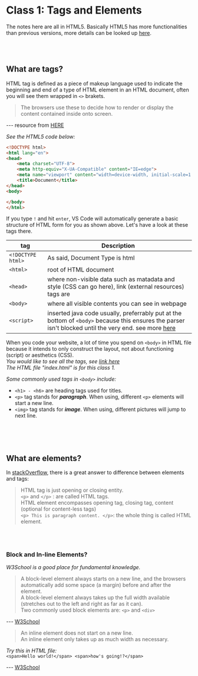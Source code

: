 # Class 1: Tags and Elements
The notes here are all in HTML5. Basically HTML5 has more functionalities than previous versions, more details can be looked up [here](HTML5-INFO). <br>

<br>
<br>

## What are tags?
HTML tag is defined as a piece of makeup language used to indicate the beginning and end of a type of HTML element in an HTML document, often you will see them wrapped in `<>` brakets. <br>

> The browsers use these to decide how to render or display the content contained inside onto screen. 

--- resource from [HERE](Tag-defi1)

_See the HTML5 code below:_ <br>

```HTML
<!DOCTYPE html>
<html lang="en">
<head>
    <meta charset="UTF-8">
    <meta http-equiv="X-UA-Compatible" content="IE=edge">
    <meta name="viewport" content="width=device-width, initial-scale=1.0">
    <title>Document</title>
</head>
<body>

</body>
</html>
```

If you type `!` and hit `enter`, VS Code will automatically generate a basic structure of HTML form for you as shown above. Let's have a look at these tags there. <br>

tag | Description
--------- | ---------
`<!DOCTYPE html>` | As said, Document Type is html
`<html>` | root of HTML document
`<head>` | where non-visible data such as matadata and style (CSS can go here), link (external resources) tags are
`<body>` | where all visible contents you can see in webpage
`<script>` | inserted java code usually, preferrably put at the bottom of `<body>` because this ensures the parser isn't blocked until the very end. see more [here](script-location)


When you code your website, a lot of time you spend on `<body>` in HTML file because it intends to only construct the layout, not about functioning (script) or aesthetics (CSS). <br>
_You would like to see all the tags, see [link here](Tag-defi2)_ <br>
_The HTML file "index.html" is for this class 1._ <br>


_Some commonly used tags in `<body>` include:_ <br>

- `<h1> - <h6>` are heading tags used for titles.
- `<p>` tag stands for ***paragraph***. When using, different `<p>` elements will start a new line. 
- `<img>` tag stands for ***image***. When using, different pictures will jump to next line.

<br>
<br>
<br>

## What are elements?
In [stackOverflow](diff-ele-tag), there is a great answer to difference between elements and tags:

> HTML tag is just opening or closing entity. <br>
`<p>` and `</p>` : are called HTML tags. <br>
HTML element encompasses opening tag, closing tag, content (optional for content-less tags) <br>
`<p> This is paragraph content. </p>`: the whole thing is called HTML element. <br>

<br>
<br>

### Block and In-line Elements?

_W3School is a good place for fundamental knowledge._

> A block-level element always starts on a new line, and the browsers automatically add some space (a margin) before and after the element. <br>
A block-level element always takes up the full width available (stretches out to the left and right as far as it can). <br>
Two commonly used block elements are: `<p>` and `<div>` <br>

--- [W3School](blk-inline)

> An inline element does not start on a new line. <br>
An inline element only takes up as much width as necessary. <br>

_Try this in HTML file:_ <br>
`<span>Hello world!</span> <span>how's going!?</span>`

--- [W3School](blk-inline)




[HTML5-INFO]:https://www.javatpoint.com/html-vs-html5#:~:text=There%20are%20some%20differences%20between%20the%20two%20versions%3A,in%20HTML%20it%20is%20not%20possible.%20More%20items
[Tag-defi1]:https://www.bing.com/ck/a?!&&p=c97b0bbbc747b86dJmltdHM9MTY3OTE4NDAwMCZpZ3VpZD0wODllNzg4NS1kNGI4LTYwNmMtMzVlNi02YWUzZDUxMjYxYjgmaW5zaWQ9NTQ1NQ&ptn=3&hsh=3&fclid=089e7885-d4b8-606c-35e6-6ae3d51261b8&psq=what+are+tags+in+html&u=a1aHR0cHM6Ly93d3cuZGlnaXRhbG9jZWFuLmNvbS9jb21tdW5pdHkvdHV0b3JpYWxzL3doYXQtaXMtYW4taHRtbC10YWcjOn46dGV4dD1BbiUyMEhUTUwlMjB0YWclMjBpcyUyMGElMjBwaWVjZSUyMG9mJTIwbWFya3VwLCUzQ2ltZyUzRSUyMHRhZyUyMGlzJTIwdXNlZCUyMHRvJTIwZW1iZWQlMjBpbWFnZSUyMGVsZW1lbnRzLg&ntb=1
[Tag-defi2]:https://www.tutorialstonight.com/html-tags-list-with-examples#:~:text=HTML%20Tags%20List%20with%20Examples%201%201.%20Basic,...%208%208.%20Media%20tags%20...%20More%20items
[script-location]:https://stackoverflow.com/questions/436411/where-should-i-put-script-tags-in-html-markup
[diff-ele-tag]:https://stackoverflow.com/questions/8937384/what-is-the-difference-between-html-tags-and-elements
[blk-inline]:https://www.w3schools.com/htmL/html_blocks.asp